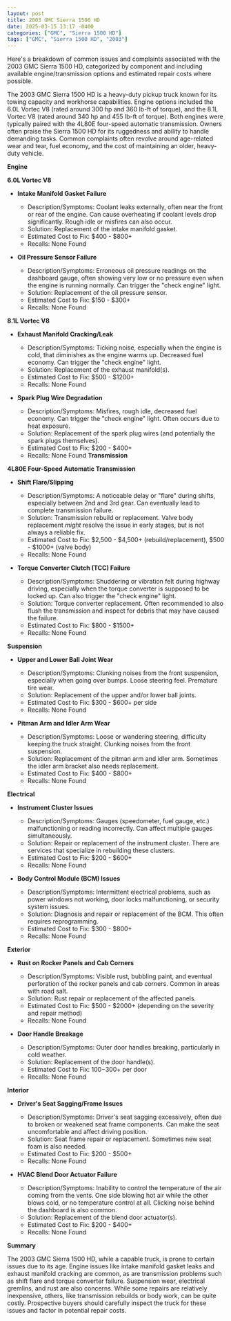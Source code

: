 ```yaml
---
layout: post
title: 2003 GMC Sierra 1500 HD
date: 2025-03-15 13:17 -0400
categories: ["GMC", "Sierra 1500 HD"]
tags: ["GMC", "Sierra 1500 HD", "2003"]
---
```

Here's a breakdown of common issues and complaints associated with the 2003 GMC Sierra 1500 HD, categorized by component and including available engine/transmission options and estimated repair costs where possible.

The 2003 GMC Sierra 1500 HD is a heavy-duty pickup truck known for its towing capacity and workhorse capabilities. Engine options included the 6.0L Vortec V8 (rated around 300 hp and 360 lb-ft of torque), and the 8.1L Vortec V8 (rated around 340 hp and 455 lb-ft of torque). Both engines were typically paired with the 4L80E four-speed automatic transmission. Owners often praise the Sierra 1500 HD for its ruggedness and ability to handle demanding tasks. Common complaints often revolve around age-related wear and tear, fuel economy, and the cost of maintaining an older, heavy-duty vehicle.

**Engine**

**6.0L Vortec V8**
* **Intake Manifold Gasket Failure**
    * Description/Symptoms: Coolant leaks externally, often near the front or rear of the engine. Can cause overheating if coolant levels drop significantly. Rough idle or misfires can also occur.
    * Solution: Replacement of the intake manifold gasket.
    * Estimated Cost to Fix: $400 - $800+
    * Recalls: None Found

* **Oil Pressure Sensor Failure**
    * Description/Symptoms: Erroneous oil pressure readings on the dashboard gauge, often showing very low or no pressure even when the engine is running normally. Can trigger the "check engine" light.
    * Solution: Replacement of the oil pressure sensor.
    * Estimated Cost to Fix: $150 - $300+
    * Recalls: None Found

**8.1L Vortec V8**
* **Exhaust Manifold Cracking/Leak**
    * Description/Symptoms: Ticking noise, especially when the engine is cold, that diminishes as the engine warms up. Decreased fuel economy. Can trigger the "check engine" light.
    * Solution: Replacement of the exhaust manifold(s).
    * Estimated Cost to Fix: $500 - $1200+
    * Recalls: None Found

* **Spark Plug Wire Degradation**
    * Description/Symptoms: Misfires, rough idle, decreased fuel economy. Can trigger the "check engine" light. Often occurs due to heat exposure.
    * Solution: Replacement of the spark plug wires (and potentially the spark plugs themselves).
    * Estimated Cost to Fix: $200 - $400+
    * Recalls: None Found
**Transmission**

**4L80E Four-Speed Automatic Transmission**
* **Shift Flare/Slipping**
    * Description/Symptoms: A noticeable delay or "flare" during shifts, especially between 2nd and 3rd gear. Can eventually lead to complete transmission failure.
    * Solution: Transmission rebuild or replacement. Valve body replacement *might* resolve the issue in early stages, but is not always a reliable fix.
    * Estimated Cost to Fix: $2,500 - $4,500+ (rebuild/replacement), $500 - $1000+ (valve body)
    * Recalls: None Found

* **Torque Converter Clutch (TCC) Failure**
    * Description/Symptoms: Shuddering or vibration felt during highway driving, especially when the torque converter is supposed to be locked up. Can also trigger the "check engine" light.
    * Solution: Torque converter replacement. Often recommended to also flush the transmission and inspect for debris that may have caused the failure.
    * Estimated Cost to Fix: $800 - $1500+
    * Recalls: None Found

**Suspension**

* **Upper and Lower Ball Joint Wear**
    * Description/Symptoms: Clunking noises from the front suspension, especially when going over bumps. Loose steering feel. Premature tire wear.
    * Solution: Replacement of the upper and/or lower ball joints.
    * Estimated Cost to Fix: $300 - $600+ per side
    * Recalls: None Found

* **Pitman Arm and Idler Arm Wear**
    * Description/Symptoms: Loose or wandering steering, difficulty keeping the truck straight. Clunking noises from the front suspension.
    * Solution: Replacement of the pitman arm and idler arm. Sometimes the idler arm bracket also needs replacement.
    * Estimated Cost to Fix: $400 - $800+
    * Recalls: None Found

**Electrical**

* **Instrument Cluster Issues**
    * Description/Symptoms: Gauges (speedometer, fuel gauge, etc.) malfunctioning or reading incorrectly. Can affect multiple gauges simultaneously.
    * Solution: Repair or replacement of the instrument cluster. There are services that specialize in rebuilding these clusters.
    * Estimated Cost to Fix: $200 - $600+
    * Recalls: None Found

* **Body Control Module (BCM) Issues**
    * Description/Symptoms: Intermittent electrical problems, such as power windows not working, door locks malfunctioning, or security system issues.
    * Solution: Diagnosis and repair or replacement of the BCM. This often requires reprogramming.
    * Estimated Cost to Fix: $300 - $800+
    * Recalls: None Found

**Exterior**

* **Rust on Rocker Panels and Cab Corners**
    * Description/Symptoms: Visible rust, bubbling paint, and eventual perforation of the rocker panels and cab corners. Common in areas with road salt.
    * Solution: Rust repair or replacement of the affected panels.
    * Estimated Cost to Fix: $500 - $2000+ (depending on the severity and repair method)
    * Recalls: None Found

* **Door Handle Breakage**
    * Description/Symptoms: Outer door handles breaking, particularly in cold weather.
    * Solution: Replacement of the door handle(s).
    * Estimated Cost to Fix: $100-$300+ per door
    * Recalls: None Found

**Interior**

* **Driver's Seat Sagging/Frame Issues**
    * Description/Symptoms: Driver's seat sagging excessively, often due to broken or weakened seat frame components. Can make the seat uncomfortable and affect driving position.
    * Solution: Seat frame repair or replacement. Sometimes new seat foam is also needed.
    * Estimated Cost to Fix: $200 - $500+
    * Recalls: None Found

* **HVAC Blend Door Actuator Failure**
    * Description/Symptoms: Inability to control the temperature of the air coming from the vents. One side blowing hot air while the other blows cold, or no temperature control at all. Clicking noise behind the dashboard is also common.
    * Solution: Replacement of the blend door actuator(s).
    * Estimated Cost to Fix: $200 - $400+
    * Recalls: None Found

**Summary**

The 2003 GMC Sierra 1500 HD, while a capable truck, is prone to certain issues due to its age. Engine issues like intake manifold gasket leaks and exhaust manifold cracking are common, as are transmission problems such as shift flare and torque converter failure. Suspension wear, electrical gremlins, and rust are also concerns. While some repairs are relatively inexpensive, others, like transmission rebuilds or body work, can be quite costly. Prospective buyers should carefully inspect the truck for these issues and factor in potential repair costs.

